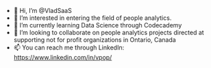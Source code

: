- 👋 Hi, I’m @VladSaaS
- 👀 I’m interested in entering the field of people analytics.
- 🌱 I’m currently learning Data Science through Codecademy
- 💞️ I’m looking to collaborate on people analytics projects directed at supporting not for profit organizations in Ontario, Canada
- 📫 You can reach me through LinkedIn: https://www.linkedin.com/in/vpop/

<!---
VladSaaS/VladSaaS is a ✨ special ✨ repository because its `README.md` (this file) appears on your GitHub profile.
You can click the Preview link to take a look at your changes.
--->
